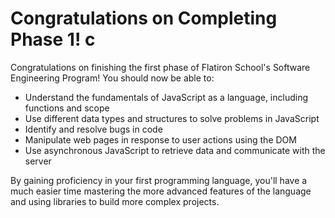 # Congratulations on Completing Phase 1! c

Congratulations on finishing the first phase of Flatiron School's Software
Engineering Program! You should now be able to:

- Understand the fundamentals of JavaScript as a language, including functions and scope
- Use different data types and structures to solve problems in JavaScript
- Identify and resolve bugs in code
- Manipulate web pages in response to user actions using the DOM
- Use asynchronous JavaScript to retrieve data and communicate with the server

By gaining proficiency in your first programming language, you'll have a much
easier time mastering the more advanced features of the language and using
libraries to build more complex projects.
